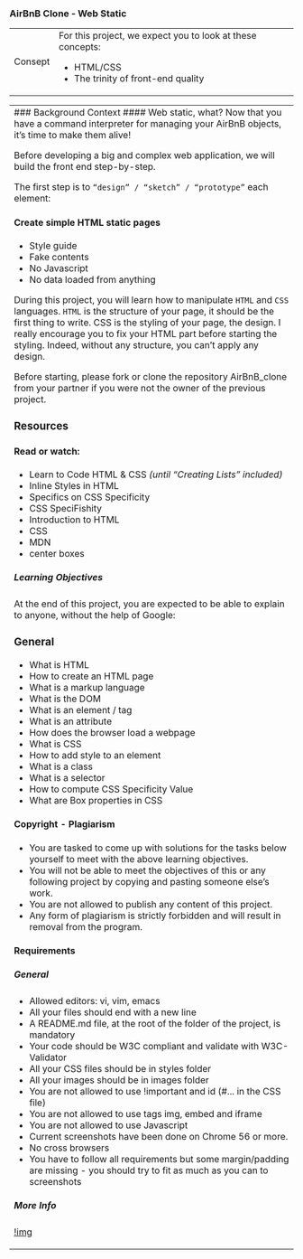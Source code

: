 ### AirBnB Clone - Web Static
<table>
    <tr>
        <td>Consept</td>
        <td>
For this project, we expect you to look at these concepts:

- HTML/CSS
- The trinity of front-end quality
        </td>
    </tr>
</table>

<table>
    <tr>
        <td>
### Background Context
#### Web static, what?
Now that you have a command interpreter for managing your AirBnB objects, it’s time to make them alive!

Before developing a big and complex web application, we will build the front end step-by-step.

The first step is to `“design” / “sketch” / “prototype”` each element:

#### Create simple HTML static pages
- Style guide
- Fake contents
- No Javascript
- No data loaded from anything

During this project, you will learn how to manipulate `HTML` and `CSS` languages. `HTML` is the structure of your page, it should be the first thing to write. CSS is the styling of your page, the design. I really encourage you to fix your HTML part before starting the styling. Indeed, without any structure, you can’t apply any design.

Before starting, please fork or clone the repository AirBnB_clone from your partner if you were not the owner of the previous project.

### Resources
#### Read or watch:

- Learn to Code HTML & CSS _(until “Creating Lists” included)_
- Inline Styles in HTML
- Specifics on CSS Specificity
- CSS SpeciFishity
- Introduction to HTML
- CSS
- MDN
- center boxes
##### Learning Objectives
At the end of this project, you are expected to be able to explain to anyone, without the help of Google:

### General
- What is HTML
- How to create an HTML page
- What is a markup language
- What is the DOM
- What is an element / tag
- What is an attribute
- How does the browser load a webpage
- What is CSS
- How to add style to an element
- What is a class
- What is a selector
- How to compute CSS Specificity Value
- What are Box properties in CSS
#### Copyright - Plagiarism
- You are tasked to come up with solutions for the tasks below yourself to meet with the above learning objectives.
- You will not be able to meet the objectives of this or any following project by copying and pasting someone else’s work.
- You are not allowed to publish any content of this project.
- Any form of plagiarism is strictly forbidden and will result in removal from the program.
#### Requirements
##### General
- Allowed editors: vi, vim, emacs
- All your files should end with a new line
- A README.md file, at the root of the folder of the project, is mandatory
- Your code should be W3C compliant and validate with W3C-Validator
- All your CSS files should be in styles folder
- All your images should be in images folder
- You are not allowed to use !important and id (#... in the CSS file)
- You are not allowed to use tags img, embed and iframe
- You are not allowed to use Javascript
- Current screenshots have been done on Chrome 56 or more.
- No cross browsers
- You have to follow all requirements but some margin/padding are missing - you should try to fit as much as you can to screenshots
##### More Info
[!img](https://s3.amazonaws.com/intranet-projects-files/concepts/74/hbnb_step1.png)
        </td>
    </tr>
</table>